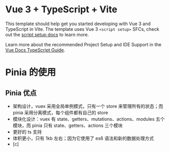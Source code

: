# Vue 3 + TypeScript + Vite

This template should help get you started developing with Vue 3 and TypeScript in Vite. The template uses Vue 3 `<script setup>` SFCs, check out the [script setup docs](https://v3.vuejs.org/api/sfc-script-setup.html#sfc-script-setup) to learn more.

Learn more about the recommended Project Setup and IDE Support in the [Vue Docs TypeScript Guide](https://vuejs.org/guide/typescript/overview.html#project-setup).

# Pinia 的使用

## Pinia 优点

-   架构设计，vuex 采用全局单例模式，只有一个 store 来管理所有的状态；而 pinia 采用分离模式，每个组件都有自己的 store
-   模块化设计：vuex 有 state、getters、mutations、actions、modules 五个模块，而 pinia 只有 state、getters、actions 三个模块
-   更好的 ts 支持
-   体积更小，只有 1kb 左右；因为它使用了 es6 语法和新的数据处理方式
- [c]
